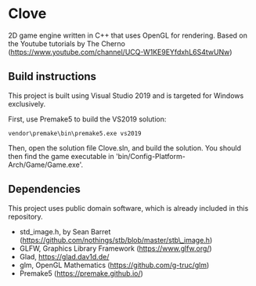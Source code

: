# Clove
2D game engine written in C++ that uses OpenGL for rendering. Based on the Youtube tutorials by The Cherno (https://www.youtube.com/channel/UCQ-W1KE9EYfdxhL6S4twUNw)

## Build instructions

This project is built using Visual Studio 2019 and is targeted for Windows exclusively.

First, use Premake5 to build the VS2019 solution:
```
vendor\premake\bin\premake5.exe vs2019
```

Then, open the solution file Clove.sln, and build the solution. You should then find the game executable in 'bin/Config-Platform-Arch/Game/Game.exe'.

## Dependencies
This project uses public domain software, which is already included in this repository.

* std_image.h, by Sean Barret (https://github.com/nothings/stb/blob/master/stb\_image.h)
* GLFW, Graphics Library Framework (https://www.glfw.org/)
* Glad, https://glad.dav1d.de/
* glm, OpenGL Mathematics (https://github.com/g-truc/glm)
* Premake5 (https://premake.github.io/)
